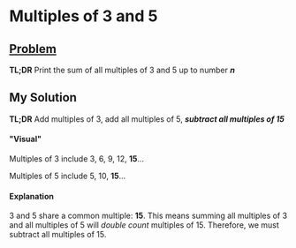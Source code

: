 # Multiples of 3 and 5

## [Problem](https://www.hackerrank.com/contests/projecteuler/challenges/euler001/problem)
**TL;DR** Print the sum of all multiples of 3 and 5 up to number **_n_**

## My Solution
**TL;DR** Add multiples of 3, add all multiples of 5, **_subtract all multiples of 15_**

#### "Visual" 

Multiples of 3 include 3, 6, 9, 12, **15**...

Multiples of 5 include 5, 10, **15**...

#### Explanation
3 and 5 share a common multiple: **15**. This means summing all multiples of 3 and all multiples of 5 will _double count_ multiples of 15. Therefore, we must subtract all multiples of 15.


